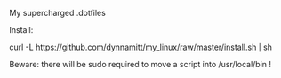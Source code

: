 My supercharged .dotfiles

Install:

curl -L https://github.com/dynnamitt/my_linux/raw/master/install.sh | sh

Beware: there will be sudo required to move a script into /usr/local/bin !
